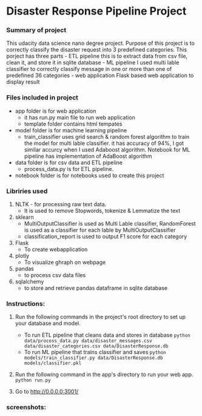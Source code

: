 # Disaster Response Pipeline Project

### Summary of project
This udacity data science nano degree project. Purpose of this project is to correctly classify the disaster request into 3 predefined categories.
This porject has three parts
	- ETL pipeline  this is to extract data from csv file, clean it, and store it in sqlite database
    - ML pipeline  I used multi lable classifier to correctly classify message in one or more than one of predefined 36 categories 
    - web application Flask based web application to display result

### Files included in project

- app folder is for web application
	- it has run.py main file to run web application
    - template folder contains html tempates
- model folder is for machine learning pipeline
	- train_classifier uses grid search & random forest algorithm to train the model for multi lable classifier. it has accuracy of 94%, I got similar accurcy when I used Adaboost algorithm. Notebook for ML pipeline has implementation of AdaBoost algorithm 
- data folder is for csv data and ETL pipeline
	- process_data.py is for ETL pipeline. 
- notebook folder is for notebooks used to create this project
    
### Libriries used
1. NLTK - for processing raw text data.
	- It is used to remove Stopwords, tokenize & Lemmatize the text
2. sklearn 
	- MultiOutputClassifier is used as Multi Lable classifier, RandomForest is used as a classifier for each lable by MultiOutputClassifier
    - classification_report is used to output F1 score for each category
3. Flask 
	- To create webapplication
4. plotly
	- To visualize ghraph on webpage
5. pandas
	- to process csv data files
6. sqlalchemy
	- to store and retrieve pandas dataframe in sqlite database


### Instructions:
1. Run the following commands in the project's root directory to set up your database and model.

    - To run ETL pipeline that cleans data and stores in database
        `python data/process_data.py data/disaster_messages.csv data/disaster_categories.csv data/DisasterResponse.db`
    - To run ML pipeline that trains classifier and saves
        `python models/train_classifier.py data/DisasterResponse.db models/classifier.pkl`

2. Run the following command in the app's directory to run your web app.
    `python run.py`

3. Go to http://0.0.0.0:3001/

### screenshots:
